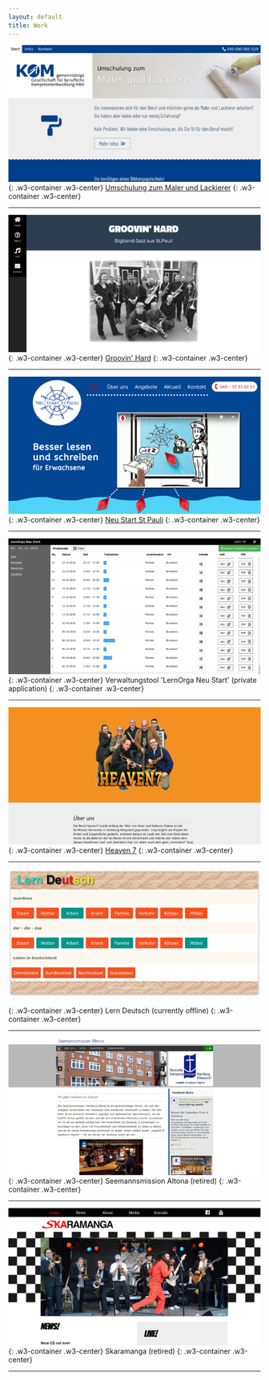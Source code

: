 ```yaml
---
layout: default
title: Work
---
```



![Screenshot_Umschulung](/assets/imgs/Screenshot_Umschulung_sm.png)
{: .w3-container .w3-center}
[Umschulung zum Maler und Lackierer](https://umschulung.kom-bildung.de)
{: .w3-container .w3-center}

---

![Screenshot_Groovin_Hard](/assets/imgs/Screenshot_Groovin_Hard.png)
{: .w3-container .w3-center}
[Groovin' Hard](https://groovin-hard.de/)
{: .w3-container .w3-center}


---

![Screenshot_Neu_Start_St_Pauli](/assets/imgs/Screenshot_Neu_Start_St_Pauli_sm.png)
{: .w3-container .w3-center}
[Neu Start St Pauli](https://neu-start-st-pauli.de/)
{: .w3-container .w3-center}

---

![Screenshot_LernOrga](/assets/imgs/Screenshot_LernOrga_sm.png)
{: .w3-container .w3-center}
Verwaltungstool 'LernOrga Neu Start' (private application)
{: .w3-container .w3-center}

---

![Screenshot_Heaven7](/assets/imgs/Screenshot_Heaven7_sm.png)
{: .w3-container .w3-center}
[Heaven 7](http://heaven7band.de/)
{: .w3-container .w3-center}

---

![Screenshot_lern_deutsch](/assets/imgs/Screenshot_lern_deutsch_sm.png)
{: .w3-container .w3-center}
Lern Deutsch (currently offline)
{: .w3-container .w3-center}

---

![Screenshot_Seemannsmission](/assets/imgs/Screenshot_Seemannsmission_sm.png)
{: .w3-container .w3-center}
Seemannsmission Altona (retired)
{: .w3-container .w3-center}

---

![Screenshot_Seemannsmission](/assets/imgs/Screenshot_skaramanga_sm.png)
{: .w3-container .w3-center}
Skaramanga (retired)
{: .w3-container .w3-center}

---
